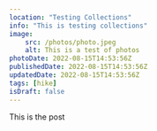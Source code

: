 ```yaml
---
location: "Testing Collections"
info: "This is testing collections"
image:
    src: /photos/photo.jpeg
    alt: This is a test of photos
photoDate: 2022-08-15T14:53:56Z   
publishedDate: 2022-08-15T14:53:56Z
updatedDate: 2022-08-15T14:53:56Z
tags: [hike] 
isDraft: false
---
```


This is the post